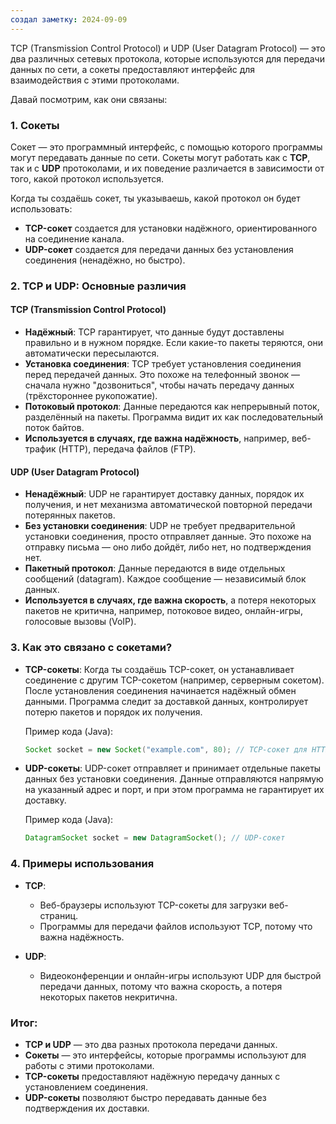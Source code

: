 ```yaml
---
создал заметку: 2024-09-09
---
```

TCP (Transmission Control Protocol) и UDP (User Datagram Protocol) — это два различных сетевых протокола, которые используются для передачи данных по сети, а сокеты предоставляют интерфейс для взаимодействия с этими протоколами.

Давай посмотрим, как они связаны:

### 1. **Сокеты**
Сокет — это программный интерфейс, с помощью которого программы могут передавать данные по сети. Сокеты могут работать как с **TCP**, так и с **UDP** протоколами, и их поведение различается в зависимости от того, какой протокол используется.

Когда ты создаёшь сокет, ты указываешь, какой протокол он будет использовать:
- **TCP-сокет** создается для установки надёжного, ориентированного на соединение канала.
- **UDP-сокет** создается для передачи данных без установления соединения (ненадёжно, но быстро).

### 2. **TCP и UDP: Основные различия**
#### **TCP (Transmission Control Protocol)**
- **Надёжный**: TCP гарантирует, что данные будут доставлены правильно и в нужном порядке. Если какие-то пакеты теряются, они автоматически пересылаются.
- **Установка соединения**: TCP требует установления соединения перед передачей данных. Это похоже на телефонный звонок — сначала нужно "дозвониться", чтобы начать передачу данных (трёхстороннее рукопожатие).
- **Потоковый протокол**: Данные передаются как непрерывный поток, разделённый на пакеты. Программа видит их как последовательный поток байтов.
- **Используется в случаях, где важна надёжность**, например, веб-трафик (HTTP), передача файлов (FTP).

#### **UDP (User Datagram Protocol)**
- **Ненадёжный**: UDP не гарантирует доставку данных, порядок их получения, и нет механизма автоматической повторной передачи потерянных пакетов.
- **Без установки соединения**: UDP не требует предварительной установки соединения, просто отправляет данные. Это похоже на отправку письма — оно либо дойдёт, либо нет, но подтверждения нет.
- **Пакетный протокол**: Данные передаются в виде отдельных сообщений (datagram). Каждое сообщение — независимый блок данных.
- **Используется в случаях, где важна скорость**, а потеря некоторых пакетов не критична, например, потоковое видео, онлайн-игры, голосовые вызовы (VoIP).

### 3. **Как это связано с сокетами?**
- **TCP-сокеты**: Когда ты создаёшь TCP-сокет, он устанавливает соединение с другим TCP-сокетом (например, серверным сокетом). После установления соединения начинается надёжный обмен данными. Программа следит за доставкой данных, контролирует потерю пакетов и порядок их получения.
  
  Пример кода (Java):
  ```java
  Socket socket = new Socket("example.com", 80); // TCP-сокет для HTTP
  ```

- **UDP-сокеты**: UDP-сокет отправляет и принимает отдельные пакеты данных без установки соединения. Данные отправляются напрямую на указанный адрес и порт, и при этом программа не гарантирует их доставку.
  
  Пример кода (Java):
  ```java
  DatagramSocket socket = new DatagramSocket(); // UDP-сокет
  ```

### 4. **Примеры использования**
- **TCP**:
  - Веб-браузеры используют TCP-сокеты для загрузки веб-страниц.
  - Программы для передачи файлов используют TCP, потому что важна надёжность.

- **UDP**:
  - Видеоконференции и онлайн-игры используют UDP для быстрой передачи данных, потому что важна скорость, а потеря некоторых пакетов некритична.
  
### Итог:
- **TCP и UDP** — это два разных протокола передачи данных. 
- **Сокеты** — это интерфейсы, которые программы используют для работы с этими протоколами.
- **TCP-сокеты** предоставляют надёжную передачу данных с установлением соединения.
- **UDP-сокеты** позволяют быстро передавать данные без подтверждения их доставки.

